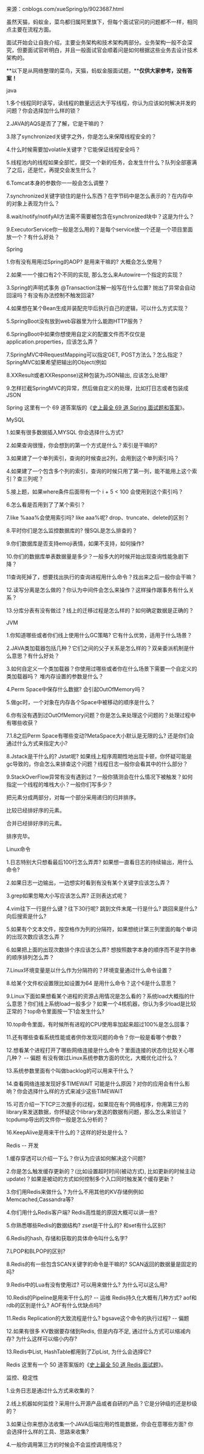 来源：cnblogs.com/xueSpring/p/9023687.html 

虽然天猫，蚂蚁金，菜鸟都归属阿里旗下，但每个面试官问的问题都不一样，相同点主要在流程方面。

面试开始会让自我介绍，主要业务架构和技术架构两部分。业务架构一般不会深究，但要面试官听明白，并且一般面试官会顺着问是如何根据这些业务去设计技术架构的。

**以下是从网络整理的菜鸟，天猫，蚂蚁金服面试题，****仅供大家参考，没有答案！**

java

1.多个线程同时读写，读线程的数量远远大于写线程，你认为应该如何解决并发的问题？你会选择加什么样的锁？

2.JAVA的AQS是否了了解，它是干嘛的？

3.除了synchronized关键字之外，你是怎么来保障线程安全的？

4.什么时候需要加volatile关键字？它能保证线程安全吗？

5.线程池内的线程如果全部忙，提交一个新的任务，会发生什什么？队列全部塞满了之后，还是忙，再提交会发生什么？

6.Tomcat本身的参数你⼀一般会怎么调整？

7.synchronized关键字锁住的是什么东西？在字节码中是怎么表示的？在内存中的对象上表现为什么？

8.wait/notify/notifyAll方法需不需要被包含在synchronized块中？这是为什么？

9.ExecutorService你一般是怎么用的？是每个service放一个还是一个项目里面放一个？有什么好处？

Spring

1.你有没有⽤用过Spring的AOP? 是用来干嘛的? 大概会怎么使用？

2.如果⼀一个接口有2个不同的实现, 那么怎么来Autowire一个指定的实现？

3.Spring的声明式事务 @Transaction注解一般写在什么位置? 抛出了异常会自动回滚吗？有没有办法控制不触发回滚?

4.如果想在某个Bean生成并装配完毕后执行自己的逻辑，可以什么方式实现？

5.SpringBoot没有放到web容器里为什么能跑HTTP服务？

6.SpringBoot中如果你想使用自定义的配置文件而不仅仅是application.properties，应该怎么弄？

7.SpringMVC中RequestMapping可以指定GET, POST方法么？怎么指定？
SpringMVC如果希望把输出的Object(例如

8.XXResult或者XXResponse)这种包装为JSON输出, 应该怎么处理?

9.怎样拦截SpringMVC的异常，然后做自定义的处理，比如打日志或者包装成JSON

Spring 这里有一个 69 道答案版的《[史上最全 69 道 Spring 面试题和答案](http://mp.weixin.qq.com/s?__biz=MzI3ODcxMzQzMw==&mid=2247486678&idx=1&sn=2a5e38e67c3d267d6c58d963adb24ccc&chksm=eb5389e0dc2400f6f6d2e0eaded591fcfc32575ca227e2cebcf39eec13ff8071a649e494f7d8&scene=21#wechat_redirect)》。

MySQL

1.如果有很多数据插入MYSQL 你会选择什么方式?

2.如果查询很慢，你会想到的第一个方式是什么？索引是干嘛的?

3.如果建了一个单列索引，查询的时候查出2列，会用到这个单列索引吗？

4.如果建了一个包含多个列的索引，查询的时候只用了第一列，能不能用上这个索引？查三列呢？

5.接上题，如果where条件后面带有一个 i + 5 < 100 会使用到这个索引吗？

6.怎么看是否用到了了某个索引？

7.like %aaa%会使用索引吗? like aaa%呢?
drop、truncate、delete的区别？

8.平时你们是怎么监控数据库的? 慢SQL是怎么排查的？

9.你们数据库是否支持emoji表情，如果不支持，如何操作?

10.你们的数据库单表数据量是多少？一般多大的时候开始出现查询性能急剧下降？

11查询死掉了，想要找出执行的查询进程用什么命令？找出来之后一般你会干嘛？

12.读写分离是怎么做的？你认为中间件会怎么来操作？这样操作跟事务有什么关系？

13.分库分表有没有做过？线上的迁移过程是怎么样的？如何确定数据是正确的？

JVM

1.你知道哪些或者你们线上使用什么GC策略? 它有什么优势，适用于什么场景？

2.JAVA类加载器包括几种？它们之间的父子关系是怎么样的？双亲委派机制是什么意思？有什么好处？

3.如何自定义一个类加载器？你使用过哪些或者你在什么场景下需要一个自定义的类加载器吗？
堆内存设置的参数是什么？

4.Perm Space中保存什么数据? 会引起OutOfMemory吗？

5.做gc时，一个对象在内存各个Space中被移动的顺序是什么？

6.你有没有遇到过OutOfMemory问题？你是怎么来处理这个问题的？处理过程中有哪些收获？

7.1.8之后Perm Space有哪些变动?MetaSpace大小默认是无限的么? 还是你们会通过什么方式来指定大小?

8.Jstack是干什么的? Jstat呢? 如果线上程序周期性地出现卡顿，你怀疑可能是gc导致的，你会怎么来排查这个问题？线程日志一般你会看其中的什么部分？

9.StackOverFlow异常有没有遇到过？一般你猜测会在什么情况下被触发？如何指定一个线程的堆栈大小？一般你们写多少？

把元素分成两部分，对每一个部分采用递归的归并排序。

比较已经排好序的元素。

合并已经排好序的元素。

排序完毕。

Linux命令

1.日志特别大只想看最后100行怎么弄弄? 如果想一直看日志的持续输出，用什么命令?

2.如果日志一边输出，一边想实时看到有没有某个关键字应该怎么弄？

3.grep如果忽略大小写应该怎么弄? 正则表达式呢？

4.vim往下一行是什么键？往下30行呢? 跳到文件末尾一行是什么? 跳回来是什么? 向后搜索是什么?

5.如果有个文本文件，按空格作为列的分隔符，如果想统计第三列里面的每个单词的出现次数应该怎么弄？

6.如果把上面的出现次数排个序应该怎么弄? 想按照数字本身的顺序而不是字符串的顺序排列怎么弄？

7.Linux环境变量是以什么作为分隔符的？环境变量通过什么命令设置？

8.给某个文件权设置限比如设置为64 是用什么命令？这个6是什么意思？

9.Linux下面如果想看某个进程的资源占用情况是怎么看的？系统load大概指的什么意思？你们线上系统load一般多少？如果一个4核机器，你认为多少load是比较正常的？top命令里面按一下1会发生什么?

10.top命令里面，有时候所有进程的CPU使用率加起来超过100%是怎么回事？

11.还有哪些查看系统性能或者供你发现问题的命令？你一般是看哪个参数？

12.想看某个进程打开了哪些网络连接是什么命令？里面连接的状态你比较关心哪几种？ -- 偏题
有没有做过Linux系统参数方面的优化，大概优化过什么？

13.系统参数里面有个叫做backlog的可以用来干什么？

14.查看网络连接发现好多TIMEWAIT 可能是什么原因？对你的应用会有什么影响？你会选择什么样的方式来减少这些TIMEWAIT

15.可否介绍一下TCP三次握手的过程，如果现在有个网络程序，你用第三方的library来发送数据，你怀疑这个library发送的数据有问题，那么怎么来验证？tcpdump导出的文件你一般是怎么分析的？

16.KeepAlive是用来干什么的？这样的好处是什么？

Redis -- 开发

1.缓存穿透可以介绍一下么？你认为应该如何解决这个问题?

2.你是怎么触发缓存更新的？(比如设置超时时间(被动方式), 比如更新的时候主动update)？如果是被动的方式如何控制多个入口同时触发某个缓存更新？

3.你们用Redis来做什么？为什么不用其他的KV存储例例如Memcached,Cassandra等?

4.你们用什么Redis客户端? Redis高性能的原因大概可以讲一些?

5.你熟悉哪些Redis的数据结构? zset是干什么的? 和set有什么区别?

6.Redis的hash, 存储和获取的具体命令叫什么名字?

7.LPOP和BLPOP的区别?

8.Redis的有一些包含SCAN关键字的命令是干嘛的? SCAN返回的数据量是固定的吗?

9.Redis中的Lua有没有使用过? 可以用来做什么? 为什么可以这么用?

10.Redis的Pipeline是用来干什么的? -- 运维
Redis持久化大概有几种方式? aof和rdb的区别是什么? AOF有什么优缺点吗?

11.Redis Replication的大致流程是什么? bgsave这个命令的执行过程? -- 偏题

12.如果有很多 KV数据要存储到Redis, 但是内存不足, 通过什么方式可以缩减内存? 为什么这样可以缩小内存?

13.Redis中List, HashTable都用到了ZipList, 为什么会选择它?

Redis 这里有一个 50 道答案版的《[史上最全 50 道 Redis 面试题](http://mp.weixin.qq.com/s?__biz=MzI3ODcxMzQzMw==&mid=2247486734&idx=2&sn=d8454c6cbd09ab60ef5a728a36c19e8c&chksm=eb538838dc24012e15b813df90a115803c243eb6a242c052d684c6c3819b5f3300f3a2d482be&scene=21#wechat_redirect)》。

监控、稳定性

1.业务日志是通过什么方式来收集的？

2.线上机器如何监控？采用什么开源产品或者自研的产品？它是分钟级的还是秒级的？

3.如果让你来想办法收集一个JAVA后端应用的性能数据，你会在意哪些方面? 你会选择什么样的工具、思路来收集?

4.一般你调用第三方的时候会不会监控调用情况？

 